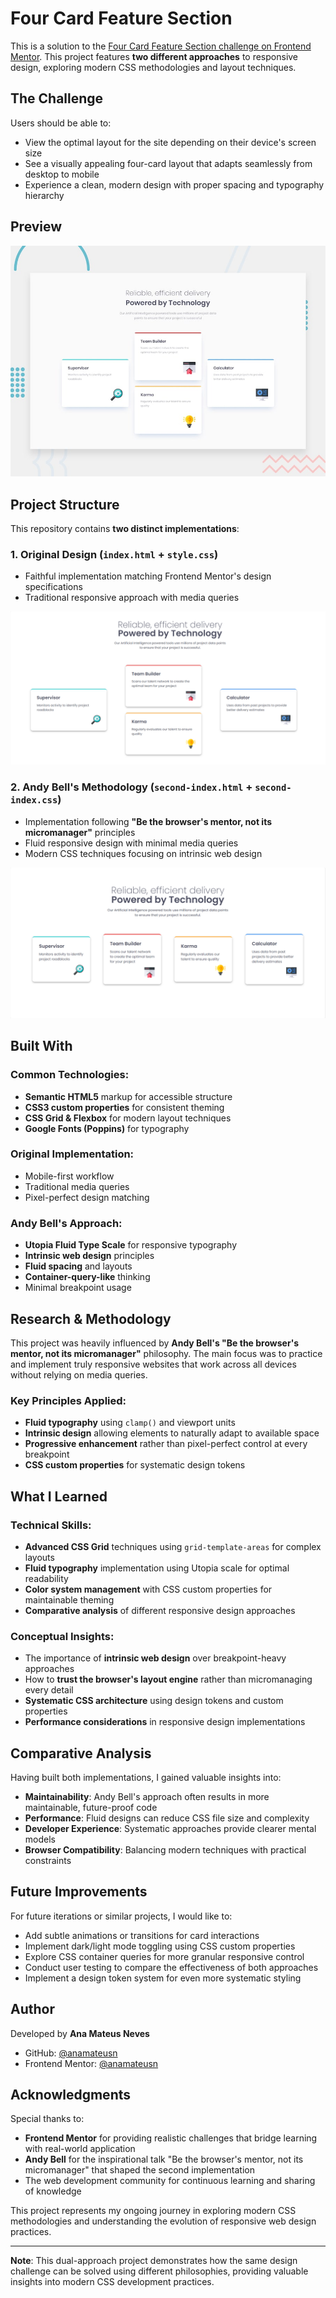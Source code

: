 # Four Card Feature Section

This is a solution to the [Four Card Feature Section challenge on Frontend Mentor](https://www.frontendmentor.io/challenges/four-card-feature-section-weK1eFYK). This project features **two different approaches** to responsive design, exploring modern CSS methodologies and layout techniques.

## The Challenge

Users should be able to:

- View the optimal layout for the site depending on their device's screen size
- See a visually appealing four-card layout that adapts seamlessly from desktop to mobile
- Experience a clean, modern design with proper spacing and typography hierarchy

## Preview
![Design preview for the Four card feature section coding challenge](./design/desktop-preview.jpg)

## Project Structure

This repository contains **two distinct implementations**:

### 1. **Original Design** (`index.html` + `style.css`)
- Faithful implementation matching Frontend Mentor's design specifications
- Traditional responsive approach with media queries

![Original Design Final Preview](./final-preview/media-queries.png)

### 2. **Andy Bell's Methodology** (`second-index.html` + `second-index.css`)
- Implementation following **"Be the browser's mentor, not its micromanager"** principles
- Fluid responsive design with minimal media queries
- Modern CSS techniques focusing on intrinsic web design

![Andy Bell's Inspired Design Preview](./final-preview/no-media-queries.png)

## Built With

### Common Technologies:
- **Semantic HTML5** markup for accessible structure
- **CSS3 custom properties** for consistent theming
- **CSS Grid & Flexbox** for modern layout techniques
- **Google Fonts (Poppins)** for typography

### Original Implementation:
- Mobile-first workflow
- Traditional media queries
- Pixel-perfect design matching

### Andy Bell's Approach:
- **Utopia Fluid Type Scale** for responsive typography
- **Intrinsic web design** principles
- **Fluid spacing** and layouts
- **Container-query-like** thinking
- Minimal breakpoint usage

## Research & Methodology

This project was heavily influenced by **Andy Bell's "Be the browser's mentor, not its micromanager"** philosophy. The main focus was to practice and implement truly responsive websites that work across all devices without relying on media queries.

### Key Principles Applied:
- **Fluid typography** using `clamp()` and viewport units
- **Intrinsic design** allowing elements to naturally adapt to available space
- **Progressive enhancement** rather than pixel-perfect control at every breakpoint
- **CSS custom properties** for systematic design tokens

## What I Learned

### Technical Skills:
- **Advanced CSS Grid** techniques using `grid-template-areas` for complex layouts
- **Fluid typography** implementation using Utopia scale for optimal readability
- **Color system management** with CSS custom properties for maintainable theming
- **Comparative analysis** of different responsive design approaches

### Conceptual Insights:
- The importance of **intrinsic web design** over breakpoint-heavy approaches
- How to **trust the browser's layout engine** rather than micromanaging every detail
- **Systematic CSS architecture** using design tokens and custom properties
- **Performance considerations** in responsive design implementations

## Comparative Analysis

Having built both implementations, I gained valuable insights into:

- **Maintainability**: Andy Bell's approach often results in more maintainable, future-proof code
- **Performance**: Fluid designs can reduce CSS file size and complexity
- **Developer Experience**: Systematic approaches provide clearer mental models
- **Browser Compatibility**: Balancing modern techniques with practical constraints

## Future Improvements

For future iterations or similar projects, I would like to:

- Add subtle animations or transitions for card interactions
- Implement dark/light mode toggling using CSS custom properties
- Explore CSS container queries for more granular responsive control
- Conduct user testing to compare the effectiveness of both approaches
- Implement a design token system for even more systematic styling

## Author

Developed by **Ana Mateus Neves**

- GitHub: [@anamateusn](https://github.com/anamateusn)
- Frontend Mentor: [@anamateusn](https://www.frontendmentor.io/profile/anamateusn)

## Acknowledgments

Special thanks to:
- **Frontend Mentor** for providing realistic challenges that bridge learning with real-world application
- **Andy Bell** for the inspirational talk "Be the browser's mentor, not its micromanager" that shaped the second implementation
- The web development community for continuous learning and sharing of knowledge

This project represents my ongoing journey in exploring modern CSS methodologies and understanding the evolution of responsive web design practices.

---

**Note**: This dual-approach project demonstrates how the same design challenge can be solved using different philosophies, providing valuable insights into modern CSS development practices.
